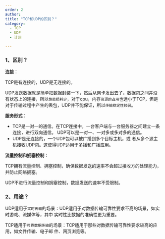 ```yaml
---
order: 2
author: 
title: "TCP和UDP的区别？"
category:
  - TCP
  - UDP
  - 计网

---
```


### 1、区别？

**连接**：

TCP是有连接的，UDP是无连接的。

UDP发送数据就是简单把数据封装一下，然后从网卡发出去了，数据包之间并没有状态上的连接，所以`性能损耗少`，对于cpu，内存`资源的占用`也远小于TCP，但是对于传输过程中产生的丢包，UDP并不能保证，所以`传输稳定性较弱`。

**服务形式**：

- TCP是⼀对⼀的通信。在TCP连接中，⼀台客户端与⼀台服务器之间建⽴⼀条连接，进⾏双向通信。 UDP可以是⼀对⼀、⼀对多或多对多的通信。
- UDP是⽆连接的，⼀个UDP包可以被⼴播到多个⽬标主机，或 者从多个源主机接收UDP包。这使得UDP适⽤于多播和⼴播应⽤。

**流量控制和拥塞控制**：

TCP拥有流量控制、拥塞控制，确保数据发送的速率不会超过接收⽅的处理能⼒，并防⽌⽹络拥塞。

 UDP不进⾏流量控制和拥塞控制，数据发送的速率不受限制。

### 2、用途？

UDP适⽤于`实时传输`的场景：UDP适⽤于对数据传输可靠性要求不⾼的场景，如实时游戏、流媒体等，其中 实时性⽐数据的准确性更为重要。 

TCP适⽤于`可靠数据传输`的场景：TCP适⽤于那些对数据传输可靠性要求较⾼的应⽤，如⽂件传输、电⼦邮 件、⽹⻚浏览等。